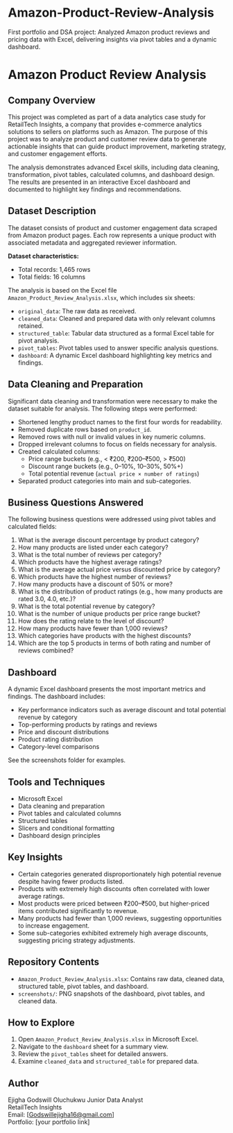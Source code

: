 # Amazon-Product-Review-Analysis
First portfolio and DSA project: Analyzed Amazon product reviews and pricing data with Excel, delivering insights via pivot tables and a dynamic dashboard.
# Amazon Product Review Analysis

## Company Overview
This project was completed as part of a data analytics case study for RetailTech Insights, a company that provides e-commerce analytics solutions to sellers on platforms such as Amazon. The purpose of this project was to analyze product and customer review data to generate actionable insights that can guide product improvement, marketing strategy, and customer engagement efforts.

The analysis demonstrates advanced Excel skills, including data cleaning, transformation, pivot tables, calculated columns, and dashboard design. The results are presented in an interactive Excel dashboard and documented to highlight key findings and recommendations.

## Dataset Description
The dataset consists of product and customer engagement data scraped from Amazon product pages. Each row represents a unique product with associated metadata and aggregated reviewer information. 

**Dataset characteristics:**
- Total records: 1,465 rows
- Total fields: 16 columns

The analysis is based on the Excel file `Amazon_Product_Review_Analysis.xlsx`, which includes six sheets:
- `original_data`: The raw data as received.
- `cleaned_data`: Cleaned and prepared data with only relevant columns retained.
- `structured_table`: Tabular data structured as a formal Excel table for pivot analysis.
- `pivot_tables`: Pivot tables used to answer specific analysis questions.
- `dashboard`: A dynamic Excel dashboard highlighting key metrics and findings.

## Data Cleaning and Preparation
Significant data cleaning and transformation were necessary to make the dataset suitable for analysis. The following steps were performed:
- Shortened lengthy product names to the first four words for readability.
- Removed duplicate rows based on `product_id`.
- Removed rows with null or invalid values in key numeric columns.
- Dropped irrelevant columns to focus on fields necessary for analysis.
- Created calculated columns:
  - Price range buckets (e.g., < ₹200, ₹200–₹500, > ₹500)
  - Discount range buckets (e.g., 0–10%, 10–30%, 50%+)
  - Total potential revenue (`actual price × number of ratings`)
- Separated product categories into main and sub-categories.

## Business Questions Answered
The following business questions were addressed using pivot tables and calculated fields:
1. What is the average discount percentage by product category?
2. How many products are listed under each category?
3. What is the total number of reviews per category?
4. Which products have the highest average ratings?
5. What is the average actual price versus discounted price by category?
6. Which products have the highest number of reviews?
7. How many products have a discount of 50% or more?
8. What is the distribution of product ratings (e.g., how many products are rated 3.0, 4.0, etc.)?
9. What is the total potential revenue by category?
10. What is the number of unique products per price range bucket?
11. How does the rating relate to the level of discount?
12. How many products have fewer than 1,000 reviews?
13. Which categories have products with the highest discounts?
14. Which are the top 5 products in terms of both rating and number of reviews combined?

## Dashboard
A dynamic Excel dashboard presents the most important metrics and findings. The dashboard includes:
- Key performance indicators such as average discount and total potential revenue by category
- Top-performing products by ratings and reviews
- Price and discount distributions
- Product rating distribution
- Category-level comparisons

See the screenshots folder for examples.

## Tools and Techniques
- Microsoft Excel
- Data cleaning and preparation
- Pivot tables and calculated columns
- Structured tables
- Slicers and conditional formatting
- Dashboard design principles

## Key Insights
- Certain categories generated disproportionately high potential revenue despite having fewer products listed.
- Products with extremely high discounts often correlated with lower average ratings.
- Most products were priced between ₹200–₹500, but higher-priced items contributed significantly to revenue.
- Many products had fewer than 1,000 reviews, suggesting opportunities to increase engagement.
- Some sub-categories exhibited extremely high average discounts, suggesting pricing strategy adjustments.

## Repository Contents
- `Amazon_Product_Review_Analysis.xlsx`: Contains raw data, cleaned data, structured table, pivot tables, and dashboard.
- `screenshots/`: PNG snapshots of the dashboard, pivot tables, and cleaned data.

## How to Explore
1. Open `Amazon_Product_Review_Analysis.xlsx` in Microsoft Excel.
2. Navigate to the `dashboard` sheet for a summary view.
3. Review the `pivot_tables` sheet for detailed answers.
4. Examine `cleaned_data` and `structured_table` for prepared data.

## Author
Ejigha Godswill Oluchukwu 
Junior Data Analyst  
RetailTech Insights  
Email: [Godswillejigha16@gmail.com]  
Portfolio: [your portfolio link]
